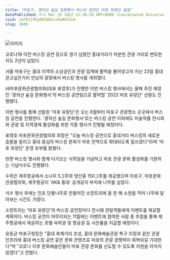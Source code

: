 ```yaml
---
title: "마포구, 경의선 숲길 문화행사 버스킹 공연단 마포 유랑단 출범"
datePublished: Fri Mar 25 2022 13:36:29 GMT+0000 (Coordinated Universal Time)
cuid: cm703j95y001d0ala3w0k52x4
slug: 3609

---
```



![이미지](https://cdn.hashnode.com/res/hashnode/image/upload/v1739255022432/95da792d-1fcf-4f41-80e4-4cecb6e5a54b.jpeg)

코로나19 이전 버스킹 공연 등으로 생기 넘쳤던 홍대거리가 차분한 관광 거리로 변모한 지도 2년이 넘었다.

서울 마포구는 홍대 지역의 소상공인과 관광 업계에 활력을 불어넣고자 지난 23일 홍대걷고싶은거리 만남의 광장에서 버스킹 행사를 개최했다.

㈔마포문화관광협의회(대표 표영호)가 진행한 이번 버스킹 행사에서는 올해 추진 예정인 '경의선 숲길 문화행사'의 버스킹 공연팀으로 활약할 '2022 마포 유랑단' 선발도 진행됐다.

이번 행사를 통해 선발된 '마포 유랑단'은 오는 6월부터 마포구 관광명소 곳곳에서 버스킹 공연을 진행한다. '경의선 숲길 문화행사'로는 버스킹 공연 이외에도 미술작품 전시회와 관광 및 지역경제 활성화를 위한 각종 행사가 진행될 예정이다.

표영호 마포문화관광협의회 회장은 "오늘 버스킹 공연으로 홍대거리 버스킹의 새로운 출발을 알리고 홍대 중심의 버스킹 문화가 마포 전역으로 확대되도록 힘쓰겠다"라며 '마포 유랑단' 운영 포부를 밝혔다.

한편 버스킹 행사와 함께 다가오는 식목일을 기념하고 마포 관광 문화 활성화를 기원하는 기념식수도 진행됐다.

수목은 제주항공에서 소나무 5그루와 영산홍 150그루를 제공했으며 마포구, 마포문화관광협의회, 제주항공이 'AK& 홍대' 공개공지 부지에 나무를 심었다.

식수 행사 후에는 인조 단풍나무로 만들어진 소망트리에 올 한 해 소원을 적어 나무에 달아보는 시간도 가졌다.

소망트리는 '마포 유랑단'의 버스킹 공연장마다 전시돼 관람객들에게 이벤트를 제공할 계획이다. 버스킹 공연이 마무리되는 11월에는 이벤트에 참여한 사람 중 추첨을 통해 제주항공에서 제공하는 호텔 숙박권 및 항공권 등 사은품을 지급할 예정이다.

유동균 마포구청장은 "홍대 축제거리 조성, 홍대 문화예술관광 특구 지정과 같은 관광 인프라와 홍대 버스킹 공연 같은 문화 콘텐츠로 마포의 관광 경쟁력이 회복되길 기대한다"며 "코로나 이후 문화예술인들이 마포 관광 문화를 선도할 수 있도록 지원을 아끼지 않겠다"고 전했다.